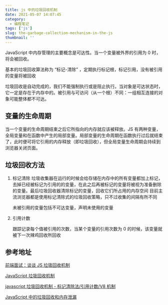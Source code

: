 ```yaml
---
title: js 中的垃圾回收机制
date: 2021-05-07 14:07:45
category:
  - 编程笔记
tags: ['js']
slug: the-garbage-collection-mechanism-in-the-js
thumbnail: ''
---
```


JavaScript 中内存管理的主要概念是可达性。当一个变量被外界的引用为 0 时，将会被回收。

基本的垃圾回收算法称为 “标记-清除” ，定期执行标记根，标记引用，没有被引用的变量将被回收

垃圾回收是自动完成的，我们不能强制执行或是阻止执行。当对象是可达状态时，它一定是存在于内存中的。被引用与可访问（从一个根）不同：一组相互连接的对象可能整体都不可达。

## 变量的生命周期

当一个变量的生命周期结束之后它所指向的内存就应该被释放。JS 有两种变量，全局变量和在函数中产生的局部变量。局部变量的生命周期在函数执行过后就结束了，此时便可将它引用的内存释放（即垃圾回收），但全局变量生命周期会持续到浏览器关闭页面。

## 垃圾回收方法

1. 标记清除
   垃圾收集器在运行的时候会给存储在内存中的所有变量都加上标记，去掉已经被标记为引用的的变量，在此之后再被标记的变量将被视为准备删除的变量。最后垃圾回收器清除标记的变量，回收它们所占用的内存空间
   目前主流浏览器都是使用标记清除式的垃圾回收策略，只不过收集的间隔有所不同

   未被引用的变量包括不可达变量，声明未使用的变量

2. 引用计数

   跟踪记录每个值被引用的次数，当某个变量的引用次数为 0 的时候，该变量就被下一次辣鸡回收所回收

## 参考地址

[前端面试：谈谈 JS 垃圾回收机制](https://segmentfault.com/a/1190000018605776)

[JavaScript 垃圾回收机制](https://zhuanlan.zhihu.com/p/60336501)

[javascript 垃圾回收机制 - 标记清除法/引用计数/V8 机制](https://segmentfault.com/a/1190000019276047)

[JavaScript 中的垃圾回收和内存泄漏](https://blog.fundebug.com/2019/04/30/javascript-memory-management/)
